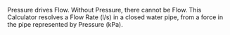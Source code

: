 Pressure drives Flow. Without Pressure, there cannot be Flow. This Calculator resolves a Flow Rate (l/s) in a closed water pipe, from a force in the pipe represented by Pressure (kPa). 
